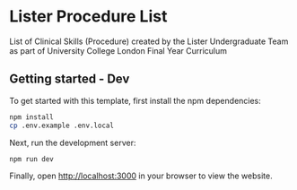 # Lister Procedure List

List of Clinical Skills (Procedure) created by the Lister Undergraduate Team as part of University College London Final Year Curriculum


## Getting started - Dev

To get started with this template, first install the npm dependencies:

```bash
npm install
cp .env.example .env.local
```

Next, run the development server:

```bash
npm run dev
```

Finally, open [http://localhost:3000](http://localhost:3000) in your browser to view the website.

